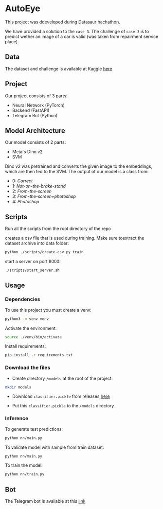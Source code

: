 # AutoEye

This project was ddeveloped during Datasaur hachathon.

We have provided a solution to the `case 3`. The challenge of `case 3` is to predict wether an image of a car is valid (was taken from repairment service place).

## Data

The dataset and challenge is available at Kaggle [here](https://www.kaggle.com/competitions/case3-datasaur-photo/overview)

## Project

Our project consists of 3 parts:

- Neural Network (PyTorch)
- Backend (FastAPI)
- Telegram Bot (Python)

## Model Architecture

Our model consists of 2 parts:

- Meta's Dino v2
- SVM

Dino v2 was pretrained and converts the given image to the embeddings, which are then fed to the SVM.
The output of our model is a class from:

- 0: _*Correct*_
- 1: _*Not-on-the-brake-stand*_
- 2: _*From-the-screen*_
- 3: _*From-the-screen+photoshop*_
- 4: _*Photoshop*_

## Scripts

Run all the scripts from the root directory of the repo

creates a csv file that is used during training. Make sure toextract the dataset archive into data folder:

```sh
python ./scripts/create-csv.py train
```

start a server on port 8000:

```sh
./scripts/start_server.sh
```

## Usage

### Dependencies

To use this project you must create a venv:

```sh
python3 -m venv venv
```

Activate the environment:

```sh
source ./venv/bin/activate
```

Install requirements:

```sh
pip install -r requirements.txt
```

### Download the files

- Create directory `/models` at the root of the project:

```sh
mkdir models
```

- Download `classifier.pickle` from releases [here](https://github.com/CommanderXA/AutoEye/releases/tag/multiclass)

- Put this `classifier.pickle` to the `/models` directory

### Inference

To generate test predictions:

```sh
python nn/main.py
```

To validate model with sample from train dataset:

```sh
python nn/main.py
```

To train the model:

```sh
python nn/train.py
```

## Bot

The Telegram bot is available at this [link](https://t.me/AutoEyeBot)
